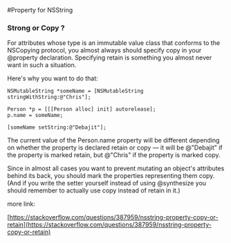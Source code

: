 #Property for NSString
### Strong or Copy ?

For attributes whose type is an immutable value class that conforms to the NSCopying protocol, you almost always should specify copy in your @property declaration. Specifying retain is something you almost never want in such a situation.

Here's why you want to do that:

```
NSMutableString *someName = [NSMutableString stringWithString:@"Chris"];

Person *p = [[[Person alloc] init] autorelease];
p.name = someName;

[someName setString:@"Debajit"];
```

The current value of the Person.name property will be different depending on whether the property is declared retain or copy — it will be @"Debajit" if the property is marked retain, but @"Chris" if the property is marked copy.

Since in almost all cases you want to prevent mutating an object's attributes behind its back, you should mark the properties representing them copy. (And if you write the setter yourself instead of using @synthesize you should remember to actually use copy instead of retain in it.)

more link:

[https://stackoverflow.com/questions/387959/nsstring-property-copy-or-retain](https://stackoverflow.com/questions/387959/nsstring-property-copy-or-retain)